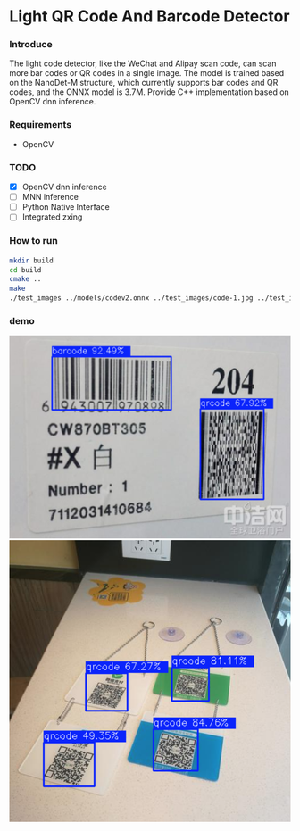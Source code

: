 # Light QR Code And Barcode Detector

### Introduce

The light code detector, like the WeChat and Alipay scan code, can scan more bar codes or QR codes in a single image. The model is trained based on the NanoDet-M structure, which currently supports bar codes and QR codes, and the ONNX model is 3.7M. Provide C++ implementation based on OpenCV dnn inference.

### Requirements

- OpenCV

### TODO

- [x] OpenCV dnn inference
- [ ] MNN inference
- [ ] Python Native Interface
- [ ] Integrated zxing

### How to run

```bash
mkdir build
cd build
cmake ..
make
./test_images ../models/codev2.onnx ../test_images/code-1.jpg ../test_images/code-2.jpg ../test_images/code-3.jpg
```

### demo

![1](imgs/code-1.png)
![1](imgs/code-2.png)
